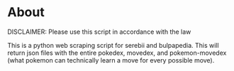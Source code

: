 About
=====

DISCLAIMER: Please use this script in accordance with the law 

This is a python web scraping script for serebii and bulpapedia. 
This will return json files with the entire pokedex, movedex, and 
pokemon-movedex (what pokemon can technically learn a move for every possible move).

